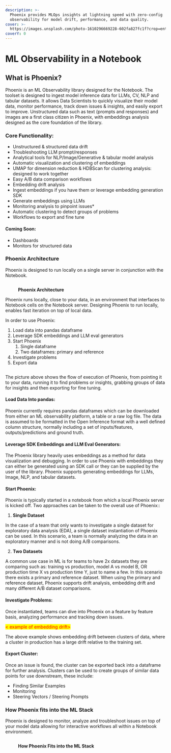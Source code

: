 ```yaml
---
description: >-
  Phoenix provides MLOps insights at lightning speed with zero-config
  observability for model drift, performance, and data quality.
cover: >-
  https://images.unsplash.com/photo-1610296669228-602fa827fc1f?crop=entropy&cs=tinysrgb&fm=jpg&ixid=MnwxOTcwMjR8MHwxfHNlYXJjaHw1fHxzcGFjZXxlbnwwfHx8fDE2NzkwOTMzODc&ixlib=rb-4.0.3&q=80
coverY: 0
---
```


# ML Observability in a Notebook

## What is Phoenix?

Phoenix is an ML Observability library designed for the Notebook. The toolset is designed to ingest model inference data for LLMs, CV, NLP and tabular datasets. It allows Data Scientists to quickly visualize their model data, monitor performance, track down issues & insights, and easily export to improve. Unstructured data such as text (prompts and responses) and images are a first class citizen in Phoenix, with embeddings analysis designed as the core foundation of the library.

### Core Functionality:

* Unstructured & structured data drift
* Troubleshooting LLM prompt/responses
* Analytical tools for NLP/Image/Generative & tabular model analysis
* Automatic visualization and clustering of embeddings
* UMAP for dimension reduction & HDBScan for clustering analysis: designed to work together
* Easy A/B data comparison workflows
* Embedding drift analysis
* Ingest embeddings if you have them or leverage embedding generation SDK
* Generate embeddings using LLMs
* Monitoring analysis to pinpoint issues\*
* Automatic clustering to detect groups of problems
* Workflows to export and fine tune

#### Coming Soon:

* Dashboards
* Monitors for structured data

### Phoenix Architecture

Phoenix is designed to run locally on a single server in conjunction with the Notebook.

<figure><img src="https://lh3.googleusercontent.com/JVbbKGB2DocrWGNum_xKVZMRVAb7c4oBcJFCL23M-diqMmerKUJKVU9ZvMLhtNTIa4RuwbcNLAr3ZSd5pku5iFw-nb9pdHF-myKWLdtAkBxFPWu2jFQ_6ugHfaMLwGUDGc-kln4It1qLyVmP6m005Tk" alt=""><figcaption><p><strong>Phoenix Architecture</strong></p></figcaption></figure>

Phoenix runs locally, close to your data, in an environment that interfaces to Notebook cells on the Notebook server. Designing Phoenix to run locally, enables fast iteration on top of local data.

In order to use Phoenix:

1. Load data into pandas dataframe
2. Leverage SDK embeddings and LLM eval generators
3. Start Phoenix
   1. Single dataframe
   2. Two dataframes: primary and reference
4. Investigate problems
5. Export data

<figure><img src="https://lh3.googleusercontent.com/uzRSF5MXNsti1NVxbn82Pnsx-pPpFznpQyV8ZYofFr2maqc5KbmdAf2zQ1wmDMeVwB8n0quoqpNozuGjKFwwtEXjO45Q5fplz4Oo3CbdeAuP-UomkjFglxkFjVtGDjHnVZ_ZyQpDq7TmtX69Iwn9f4M" alt=""><figcaption></figcaption></figure>

The picture above shows the flow of execution of Phoenix, from pointing it to your data, running it to find problems or insights, grabbing groups of data for insights and then exporting for fine tuning.

#### Load Data Into pandas:

Phoenix currently requires pandas dataframes which can be downloaded from either an ML observability platform, a table or a raw log file. The data is assumed to be formatted in the Open Inference format with a well defined column structure, normally including a set of inputs/features, outputs/predictions and ground truth.

#### Leverage SDK Embeddings and LLM Eval Generators:

The Phoenix library heavily uses embeddings as a method for data visualization and debugging. In order to use Phoenix with embeddings they can either be generated using an SDK call or they can be supplied by the user of the library. Phoenix supports generating embeddings for LLMs, Image, NLP, and tabular datasets.

#### Start Phoenix:

Phoenix is typically started in a notebook from which a local Phoenix server is kicked off. Two approaches can be taken to the overall use of Phoenix::

1. **Single Dataset**

In the case of a team that only wants to investigate a single dataset for exploratory data analysis (EDA), a single dataset instantiation of Phoenix can be used. In this scenario, a team is normally analyzing the data in an exploratory manner and is not doing A/B comparisons.

2. **Two Datasets**

A common use case in ML is for teams to have 2x datasets they are comparing such as: training vs production, model A vs model B, OR production time X vs production time Y, just to name a few. In this scenario there exists a primary and reference dataset. When using the primary and reference dataset, Phoenix supports drift analysis, embedding drift and many different A/B dataset comparisons.

#### Investigate Problems:

Once instantiated, teams can dive into Phoenix on a feature by feature basis, analyzing performance and tracking down issues.

<mark style="color:red;">< example of embedding drift></mark>

The above example shows embedding drift between clusters of data, where a cluster in production has a large drift relative to the training set.

#### Export Cluster:

Once an issue is found, the cluster can be exported back into a dataframe for further analysis. Clusters can be used to create groups of similar data points for use downstream, these include:

* Finding Similar Examples
* Monitoring
* Steering Vectors / Steering Prompts

### How Phoenix fits into the ML Stack

Phoenix is designed to monitor, analyze and troubleshoot issues on top of your model data allowing for interactive workflows all within a Notebook environment.

<figure><img src="https://lh5.googleusercontent.com/hpNMLyQQ5lpaHzrLuPUzRn_2i-IMySUpaXr6kumnaLXnzR_-tAvQtBtuumYf10FwAmnFyHT1riAgeP-cvc7xDDqMhMllZ4wl1SWrF5kNDuF7BBoqm9jtjRKh3aMVaI9MM6SDdBG_nwgM_kdltPaM_NE" alt=""><figcaption><p><strong>How Phoenix Fits into the ML Stack</strong></p></figcaption></figure>

